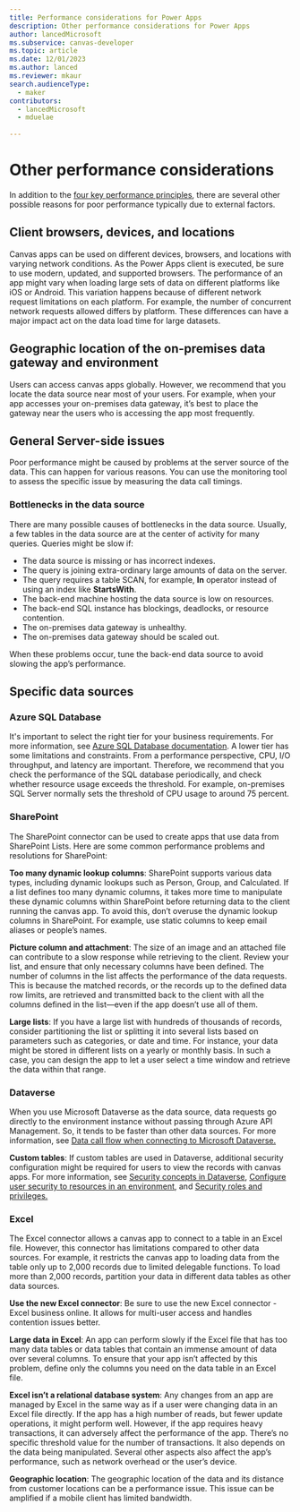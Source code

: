 ```yaml
---
title: Performance considerations for Power Apps  
description: Other performance considerations for Power Apps  
author: lancedMicrosoft
ms.subservice: canvas-developer
ms.topic: article
ms.date: 12/01/2023
ms.author: lanced
ms.reviewer: mkaur
search.audienceType:
  - maker
contributors:
  - lancedMicrosoft
  - mduelae
  
---
```

# Other performance considerations
In addition to the [four key performance principles](create-performant-apps-overview.md), there are several other possible reasons for poor performance typically due to external factors. 

## Client browsers, devices, and locations
Canvas apps can be used on different devices, browsers, and locations with varying network conditions. As the Power Apps client is executed, be sure to use modern, updated, and supported browsers. The performance of an app might vary when loading large sets of data on different platforms like iOS or Android. This variation happens because of different network request limitations on each platform. For example, the number of concurrent network requests allowed differs by platform. These differences can have a major impact act on the data load time for large datasets.

## Geographic location of the on-premises data gateway and environment
Users can access canvas apps globally. However, we recommend that you locate the data source near most of your users. For example, when your app accesses your on-premises data gateway, it’s best to place the gateway near the users who is accessing the app most frequently.

## General Server-side issues
Poor performance might be caused by problems at the server source of the data. This can happen for various reasons. You can use the monitoring tool to assess the specific issue by measuring the data call timings.

### Bottlenecks in the data source
There are many possible causes of bottlenecks in the data source. Usually, a few tables in the data source are at the center of activity for many queries. Queries might be slow if:

* The data source is missing or has incorrect indexes.
* The query is joining extra-ordinary large amounts of data on the server.
* The query requires a table SCAN, for example, **In** operator instead of using an index like **StartsWith**.
* The back-end machine hosting the data source is low on resources.
* The back-end SQL instance has blockings, deadlocks, or resource contention.
* The on-premises data gateway is unhealthy.
* The on-premises data gateway should be scaled out.

When these problems occur, tune the back-end data source to avoid slowing the app’s performance.

## Specific data sources

### Azure SQL Database
It's important to select the right tier for your business requirements. For more information, see [Azure SQL Database documentation](/azure/azure-sql/database/sql-database-paas-overview). A lower tier has some limitations and constraints. From a performance perspective, CPU, I/O throughput, and latency are important. Therefore, we recommend that you check the performance of the SQL database periodically, and check whether resource usage exceeds the threshold. For example, on-premises SQL Server normally sets the threshold of CPU usage to around 75 percent.

### SharePoint

The SharePoint connector can be used to create apps that use data from SharePoint Lists. Here are some common performance problems and resolutions for SharePoint:

**Too many dynamic lookup columns**: SharePoint supports various data types, including dynamic lookups such as Person, Group, and Calculated. If a list defines too many dynamic columns, it takes more time to manipulate these dynamic columns within SharePoint before returning data to the client running the canvas app. To avoid this, don’t overuse the dynamic lookup columns in SharePoint. For example, use static columns to keep email aliases or people’s names.

**Picture column and attachment**: The size of an image and an attached file can contribute to a slow response while retrieving to the client. Review your list, and ensure that only necessary columns have been defined. The number of columns in the list affects the performance of the data requests. This is because the matched records, or the records up to the defined data row limits, are retrieved and transmitted back to the client with all the columns defined in the list—even if the app doesn’t use all of them.

**Large lists**: If you have a large list with hundreds of thousands of records, consider partitioning the list or splitting it into several lists based on parameters such as categories, or date and time. For instance, your data might be stored in different lists on a yearly or monthly basis. In such a case, you can design the app to let a user select a time window and retrieve the data within that range.

### Dataverse
When you use Microsoft Dataverse as the data source, data requests go directly to the environment instance without passing through Azure API Management. So, it tends to be faster than other data sources.  For more information, see [Data call flow when connecting to Microsoft Dataverse.](execution-phases-data-flow.md#data-call-flow-with-microsoft-dataverse)

**Custom tables**: If custom tables are used in Dataverse, additional security configuration might be required for users to view the records with canvas apps. For more information, see [Security concepts in Dataverse](/power-platform/admin/wp-security-cds), [Configure user security to resources in an environment](/power-platform/admin/database-security), and [Security roles and privileges.](/power-platform/admin/security-roles-privileges)

### Excel

The Excel connector allows a canvas app to connect to a table in an Excel file. However, this connector has limitations compared to other data sources. For example, it restricts the canvas app to loading data from the table only up to 2,000 records due to limited delegable functions. To load more than 2,000 records, partition your data in different data tables as other data sources.

**Use the new Excel connector**: Be sure to use the new Excel connector - Excel business online. It allows for multi-user access and handles contention issues better. 

**Large data in Excel**: An app can perform slowly if the Excel file that has too many data tables or data tables that contain an immense amount of data over several columns. To ensure that your app isn’t affected by this problem, define only the columns you need on the data table in an Excel file.

**Excel isn’t a relational database system**: Any changes from an app are managed by Excel in the same way as if a user were changing data in an Excel file directly. If the app has a high number of reads, but fewer update operations, it might perform well. However, if the app requires heavy transactions, it can adversely affect the performance of the app. There’s no specific threshold value for the number of transactions. It also depends on the data being manipulated. Several other aspects also affect the app’s performance, such as network overhead or the user’s device.

**Geographic location**: The geographic location of the data and its distance from customer locations can be a performance issue. This issue can be amplified if a mobile client has limited bandwidth.
